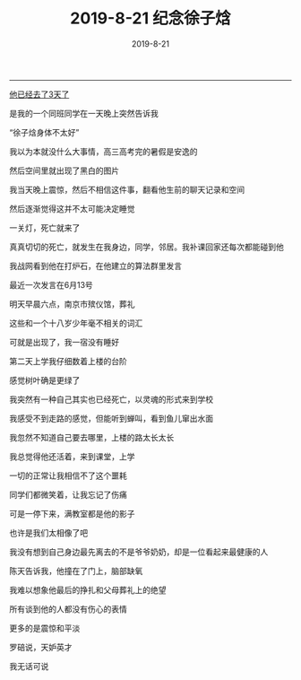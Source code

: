 ﻿---
layout: post
title: 2019-8-21 纪念徐子焓

date: 2019-8-21
categories: blog
tags: [徐,子焓]
description: 
---

---------------------

<u>他已经去了3天了</u>

是我的一个同班同学在一天晚上突然告诉我

“徐子焓身体不太好”

我以为本就没什么大事情，高三高考完的暑假是安逸的

然后空间里就出现了黑白的图片

我当天晚上震惊，然后不相信这件事，翻看他生前的聊天记录和空间

然后逐渐觉得这并不太可能决定睡觉

一关灯，死亡就来了

真真切切的死亡，就发生在我身边，同学，邻居。我补课回家还每次都能碰到他

我战网看到他在打炉石，在他建立的算法群里发言

最近一次发言在6月13号

明天早晨六点，南京市殡仪馆，葬礼

这些和一个十八岁少年毫不相关的词汇

可就是出现了，我一宿没有睡好





第二天上学我仔细数着上楼的台阶

感觉树叶确是更绿了

我突然有一种自己其实也已经死亡，以灵魂的形式来到学校

我感受不到走路的感觉，但能听到蝉叫，看到鱼儿窜出水面

我忽然不知道自己要去哪里，上楼的路太长太长

我总觉得他还活着，来到课堂，上学

一切的正常让我相信不了这个噩耗

同学们都微笑着，让我忘记了伤痛

可是一停下来，满教室都是他的影子

也许是我们太相像了吧

我没有想到自己身边最先离去的不是爷爷奶奶，却是一位看起来最健康的人

陈天告诉我，他撞在了门上，脑部缺氧

我难以想象他最后的挣扎和父母葬礼上的绝望

所有谈到他的人都没有伤心的表情

更多的是震惊和平淡

罗碚说，天妒英才

我无话可说

